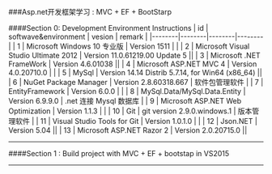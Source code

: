 ###Asp.net开发框架学习 : MVC + EF + BootStarp

####Section 0: Development Environment Instructions
| id | softwave&environment | vesion | remark |
|--------|--------|--------|--------|
| 1 | Microsoft Windows 10 专业版 | Version 1511 |  |
| 2 | Microsoft Visual Studio Ultimate 2012 | Version 11.0.61219.00 Update 5 ||
| 3 | Microsoft .NET FrameWork | Version 4.6.01038 ||
| 4 | Microsoft ASP.NET MVC 4 | Version 4.0.20710.0  |  |
| 5 | MySql | Version 14.14 Distrib 5.7.14, for Win64 (x86_64) ||
| 6 | NuGet Package Manager | Version 2.8.60318.667 | 软件包管理软件 |
| 7 | EntityFramework | Version 6.0.0 |  |
| 8 | MySql.Data/MySql.Data.Entity | Version 6.9.9.0 | .net 连接 Mysql 数据库 |
| 9 | Microsoft ASP.NET Web Optimization | Version 1.1.3 |  |
| 10 | Git  | git version 2.9.0.windows.1 | 版本管理软件 |
| 11  | Visual Studio Tools for Git | Version 1.0.1.0 |  |
| 12 | Json.NET | Version 5.04 ||
| 13 | Microsoft ASP.NET Razor 2 | Version 2.0.20715.0 ||

- - -

####Section 1 : Build project with MVC + EF + bootstap in VS2015

_ _ _
